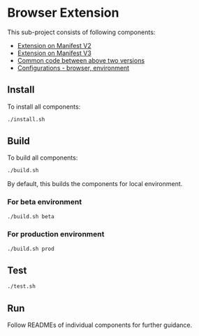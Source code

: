 # Browser Extension

This sub-project consists of following components:

- [Extension on Manifest V2](./mv2/README.md)
- [Extension on Manifest V3](./mv3/README.md)
- [Common code between above two versions](./common/README.md)
- [Configurations - browser, environment](./config/README.md)

## Install

To install all components:

```sh
./install.sh
```

## Build

To build all components:

```sh
./build.sh
```
By default, this builds the components for local environment.

### For beta environment

```sh
./build.sh beta
```

### For production environment

```sh
./build.sh prod
```

## Test

```sh
./test.sh
```

## Run

Follow READMEs of individual components for further guidance.
